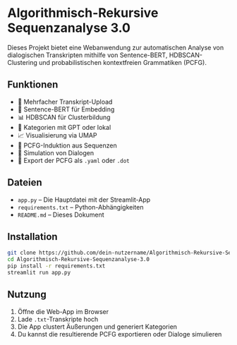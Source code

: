 # Algorithmisch-Rekursive Sequenzanalyse 3.0

Dieses Projekt bietet eine Webanwendung zur automatischen Analyse von dialogischen Transkripten mithilfe von Sentence-BERT, HDBSCAN-Clustering und probabilistischen kontextfreien Grammatiken (PCFG).

## Funktionen

- 📂 Mehrfacher Transkript-Upload
- 🧠 Sentence-BERT für Embedding
- 📊 HDBSCAN für Clusterbildung
- 🧾 Kategorien mit GPT oder lokal
- 📈 Visualisierung via UMAP
- 🔁 PCFG-Induktion aus Sequenzen
- 🎲 Simulation von Dialogen
- 📎 Export der PCFG als `.yaml` oder `.dot`

## Dateien

- `app.py` – Die Hauptdatei mit der Streamlit-App
- `requirements.txt` – Python-Abhängigkeiten
- `README.md` – Dieses Dokument

## Installation

```bash
git clone https://github.com/dein-nutzername/Algorithmisch-Rekursive-Sequenzanalyse-3.0.git
cd Algorithmisch-Rekursive-Sequenzanalyse-3.0
pip install -r requirements.txt
streamlit run app.py
```

## Nutzung

1. Öffne die Web-App im Browser
2. Lade `.txt`-Transkripte hoch
3. Die App clustert Äußerungen und generiert Kategorien
4. Du kannst die resultierende PCFG exportieren oder Dialoge simulieren




